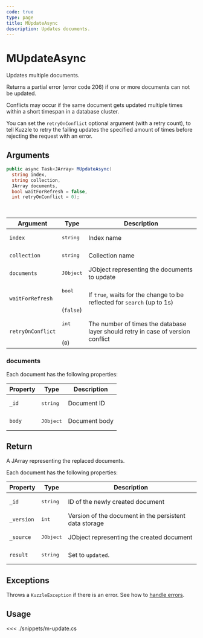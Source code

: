 ```yaml
---
code: true
type: page
title: MUpdateAsync
description: Updates documents.
---
```


# MUpdateAsync

Updates multiple documents.

Returns a partial error (error code 206) if one or more documents can not be updated.

Conflicts may occur if the same document gets updated multiple times within a short timespan in a database cluster.

You can set the `retryOnConflict` optional argument (with a retry count), to tell Kuzzle to retry the failing updates the specified amount of times before rejecting the request with an error.

## Arguments

```csharp
public async Task<JArray> MUpdateAsync(
  string index, 
  string collection, 
  JArray documents, 
  bool waitForRefresh = false, 
  int retryOnConflict = 0);

```

<br/>

| Argument     | Type                                 | Description                                      |
| ------------ | ------------------------------------ | ------------------------------------------------ |
| `index`      | <pre>string</pre>        | Index name                                       |
| `collection` | <pre>string</pre>        | Collection name                                  |
| `documents`  | <pre>JObject</pre>        | JObject representing the documents to update |
| `waitForRefresh`   | <pre>bool</pre><br/>(`false`)       | If `true`, waits for the change to be reflected for `search` (up to 1s)           |
| `retryOnConflict` | <pre>int</pre><br/>(`0`)                 | The number of times the database layer should retry in case of version conflict    |

### documents

Each document has the following properties:

| Property  | Type              | Description                                            |
| --------- | ----------------- | ------------------------------------------------------ |
| `_id`      | <pre>string</pre> | Document ID      |
| `body` | <pre>JObject</pre> | Document body |

## Return

A JArray representing the replaced documents.  

Each document has the following properties:

| Property  | Type              | Description                                            |
| --------- | ----------------- | ------------------------------------------------------ |
| `_id`      | <pre>string</pre> | ID of the newly created document                       |
| `_version` | <pre>int</pre> | Version of the document in the persistent data storage |
| `_source`  | <pre>JObject</pre> | JObject representing the created document          |
| `result`    | <pre>string</pre> | Set to `updated`.                    |

## Exceptions

Throws a `KuzzleException` if there is an error. See how to [handle errors](/sdk/csharp/1/essentials/error-handling).

## Usage

<<< ./snippets/m-update.cs
